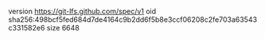 version https://git-lfs.github.com/spec/v1
oid sha256:498bcf5fed684d7de4164c9b2dd6f5b8e3ccf06208c2fe703a63543c331582e6
size 6648

